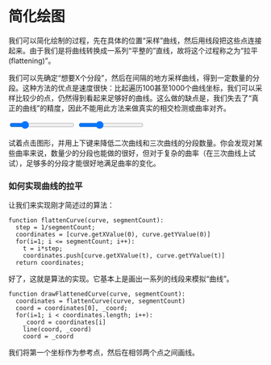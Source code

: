 # 简化绘图

我们可以简化绘制的过程，先在具体的位置“采样”曲线，然后用线段把这些点连接起来。由于我们是将曲线转换成一系列“平整的”直线，故将这个过程称之为“拉平(flattening)”。

我们可以先确定“想要X个分段”，然后在间隔的地方采样曲线，得到一定数量的分段。这种方法的优点是速度很快：比起遍历100甚至1000个曲线坐标，我们可以采样比较少的点，仍然得到看起来足够好的曲线。这么做的缺点是，我们失去了“真正的曲线”的精度，因此不能用此方法来做真实的相交检测或曲率对齐。

<div class="figure">
  <graphics-element title="拉平一条二次曲线" src="./quadratic.js">
    <input type="range" min="1" max="16" step="1" value="4" class="slide-control">
  </graphics-element>

  <graphics-element title="拉平一条三次曲线" src="./cubic.js">
    <input type="range" min="1" max="24" step="1" value="8" class="slide-control">
  </graphics-element>
</div>

试着点击图形，并用上下键来降低二次曲线和三次曲线的分段数量。你会发现对某些曲率来说，数量少的分段也能做的很好，但对于复杂的曲率（在三次曲线上试试），足够多的分段才能很好地满足曲率的变化。

<div class="howtocode">

### 如何实现曲线的拉平

让我们来实现刚才简述过的算法：

```
function flattenCurve(curve, segmentCount):
  step = 1/segmentCount;
  coordinates = [curve.getXValue(0), curve.getYValue(0)]
  for(i=1; i <= segmentCount; i++):
    t = i*step;
    coordinates.push[curve.getXValue(t), curve.getYValue(t)]
  return coordinates;
```

好了，这就是算法的实现。它基本上是画出一系列的线段来模拟“曲线”。

```
function drawFlattenedCurve(curve, segmentCount):
  coordinates = flattenCurve(curve, segmentCount)
  coord = coordinates[0], _coord;
  for(i=1; i < coordinates.length; i++):
    _coord = coordinates[i]
    line(coord, _coord)
    coord = _coord
```

我们将第一个坐标作为参考点，然后在相邻两个点之间画线。

</div>
